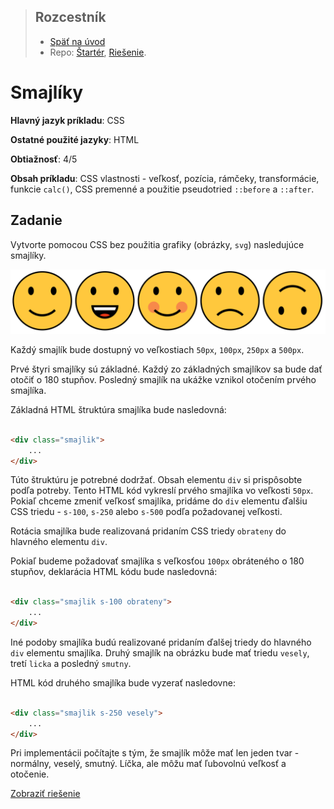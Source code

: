 <div class="hidden">

> ## Rozcestník
> - [Späť na úvod](../../README.md)
> - Repo: [Štartér](/../../tree/main/css/css-smajliky), [Riešenie](/../../tree/solution/css/css-smajliky).
</div>

# Smajlíky
<div class="info"> 

**Hlavný jazyk príkladu**: CSS

**Ostatné použité jazyky**: HTML

**Obtiažnosť**: 4/5

**Obsah príkladu**: CSS vlastnosti - veľkosť, pozícia, rámčeky, transformácie, funkcie `calc()`, CSS premenné a použitie pseudotried `::before` a `::after`.
</div>

## Zadanie

Vytvorte pomocou CSS bez použitia grafiky (obrázky, `svg`) nasledujúce smajlíky.

![Zadanie príkladu Smajlíky](images_emoticons/zadanie.png)

Každý smajlík bude dostupný vo veľkostiach `50px`, `100px`, `250px` a `500px`.

Prvé štyri smajlíky sú základné. Každý zo základných smajlíkov sa bude dať otočiť o 180 stupňov. Posledný smajlík na ukážke vznikol otočením prvého smajlíka.

Základná HTML štruktúra smajlíka bude nasledovná:

```html

<div class="smajlik">
    ...
</div>
```

Túto štruktúru je potrebné dodržať. Obsah elementu `div` si prispôsobte podľa potreby. Tento HTML kód vykreslí prvého smajlíka vo veľkosti `50px`. Pokiaľ chceme zmeniť veľkosť smajlíka, pridáme do `div` elementu ďalšiu CSS triedu - `s-100`, `s-250` alebo `s-500` podľa požadovanej veľkosti.

Rotácia smajlíka bude realizovaná pridaním CSS triedy `obrateny` do hlavného elementu `div`.

Pokiaľ budeme požadovať smajlíka s veľkosťou `100px` obráteného o 180 stupňov, deklarácia HTML kódu bude nasledovná:

```html

<div class="smajlik s-100 obrateny">
    ...
</div>
```

Iné podoby smajlíka budú realizované pridaním ďalšej triedy do hlavného `div` elementu smajlíka. Druhý smajlík na obrázku bude mať triedu `vesely`, tretí `licka` a posledný `smutny`.

HTML kód druhého smajlíka bude vyzerať nasledovne:

```html

<div class="smajlik s-250 vesely">
    ...
</div>
```

Pri implementácii počítajte s tým, že smajlík môže mať len jeden tvar - normálny, veselý, smutný. Líčka, ale môžu mať ľubovolnú veľkosť a otočenie.

<div class="hidden">

[Zobraziť riešenie](riesenie.md)
</div>